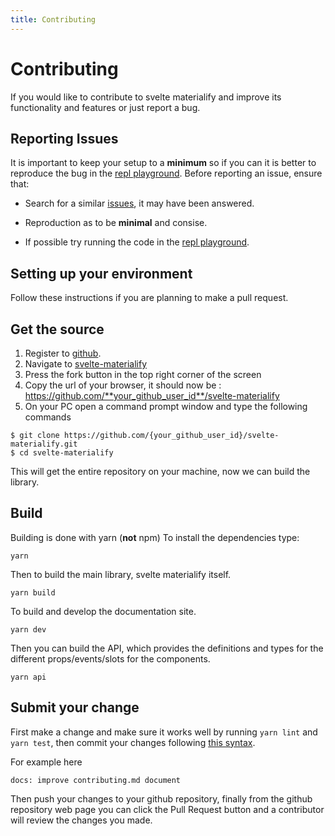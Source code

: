 ```yaml
---
title: Contributing
---
```


# Contributing

If you would like to contribute to svelte materialify and improve its functionality and features or just report a bug.

## Reporting Issues

It is important to keep your setup to a **minimum** so if you can it is better to reproduce the bug in the [repl playground](https://svelte.dev/repl/2c55788d8ffd4458bfe9bcb5f58956db). Before reporting an issue, ensure that:

- Search for a similar [issues](https://github.com/TheComputerM/svelte-materialify/issues), it may have been answered.

- Reproduction as to be **minimal** and consise.

- If possible try running the code in the [repl playground](https://svelte.dev/repl/2c55788d8ffd4458bfe9bcb5f58956db).

## Setting up your environment

Follow these instructions if you are planning to make a pull request.

## Get the source

1.  Register to [github](https://github.com/).
2.  Navigate to [svelte-materialify](https://github.com/TheComputerM/svelte-materialify)
3.  Press the fork button in the top right corner of the screen
4.  Copy the url of your browser, it should now be : https://github.com/**your_github_user_id**/svelte-materialify
5.  On your PC open a command prompt window and type the following commands

```shell
$ git clone https://github.com/{your_github_user_id}/svelte-materialify.git
$ cd svelte-materialify
```

This will get the entire repository on your machine, now we can build the library.

## Build

Building is done with yarn (**not** npm)
To install the dependencies type:

```shell
yarn
```

Then to build the main library, svelte materialify itself.

```shell
yarn build
```

To build and develop the documentation site.

```shell
yarn dev
```

Then you can build the API, which provides the definitions and types for the different props/events/slots for the components.

```shell
yarn api
```

## Submit your change

First make a change and make sure it works well by running `yarn lint` and `yarn test`, then commit your changes following [this syntax](https://github.com/conventional-changelog/commitlint/#what-is-commitlint).

For example here

`docs: improve contributing.md document`

Then push your changes to your github repository, finally from the github repository web page you can click the Pull Request button and a contributor will review the changes you made.
